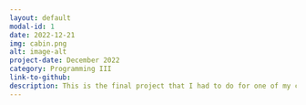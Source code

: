 ```yaml
---
layout: default
modal-id: 1
date: 2022-12-21
img: cabin.png
alt: image-alt
project-date: December 2022
category: Programming III
link-to-github:
description: This is the final project that I had to do for one of my classes. It was in pairs and we chose to make a vending machine in C# and WPF.
---
```

